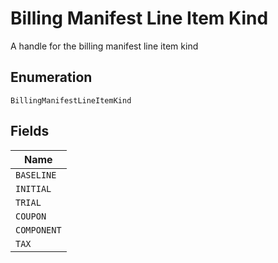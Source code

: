 
# Billing Manifest Line Item Kind

A handle for the billing manifest line item kind

## Enumeration

`BillingManifestLineItemKind`

## Fields

| Name |
|  --- |
| `BASELINE` |
| `INITIAL` |
| `TRIAL` |
| `COUPON` |
| `COMPONENT` |
| `TAX` |

